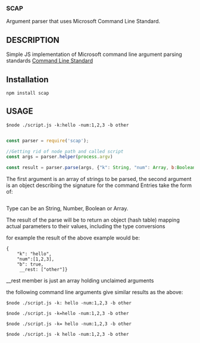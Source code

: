 ### SCAP

Argument parser that uses Microsoft Command Line Standard. 


## DESCRIPTION

Simple JS implementation of Microsoft command line argument parsing standards
[Command Line Standard](https://docs.microsoft.com/en-us/previous-versions/windows/it-pro/windows-powershell-1.0/ee156811(v=technet.10)?redirectedfrom=MSDN)


## Installation


```
npm install scap
```

## USAGE


```
$node ./script.js -k:hello -num:1,2,3 -b other
```

```javascript

const parser = require('scap');

//Getting rid of node path and called script
const args = parser.helper(process.argv)

const result = parser.parse(args, {"k": String, "num": Array, b:Boolean});
```
The first argument is an array of strings to be parsed, the second argument
is an object describing the signature for the command Entries take the form of:

```name = Type
```
Type can be an String, Number, Boolean or Array.

The result of the parse will be to return an object (hash table)
mapping actual parameters to their values, including the type conversions

for example the result of the above example would be:
```
{
	"k": "hello",
	"num":[1,2,3],
	"b": true,
	 __rest: ["other"]}
```
\__rest member is just an array holding unclaimed arguments 

the following command line arguments give similar results as the above:
```
$node ./script.js -k: hello -num:1,2,3 -b other
```
```
$node ./script.js -k=hello -num:1,2,3 -b other
```
```
$node ./script.js -k= hello -num:1,2,3 -b other
```
```
$node ./script.js -k hello -num:1,2,3 -b other
```